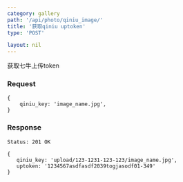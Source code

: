 ```yaml
---
category: gallery
path: '/api/photo/qiniu_image/'
title: '获取qiniu uptoken'
type: 'POST'

layout: nil
---
```


获取七牛上传token

### Request

```
{
    qiniu_key: 'image_name.jpg',
}
```

### Response

```Status: 201 OK```
```
{
   qiniu_key: 'upload/123-1231-123-123/image_name.jpg',
   uptoken: '1234567asdfasdf2039togjasodf01-349'
}
```
